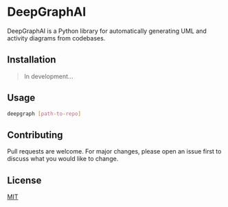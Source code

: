 # DeepGraphAI 

DeepGraphAI is a Python library for automatically generating UML and activity diagrams from codebases.

## Installation

> In development...

## Usage

```sh
deepgraph [path-to-repo]
```

## Contributing

Pull requests are welcome. For major changes, please open an issue first
to discuss what you would like to change.

## License

[MIT](https://choosealicense.com/licenses/mit/)

